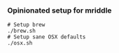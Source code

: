 ### Opinionated setup for mriddle

```
# Setup brew
./brew.sh
# Setup sane OSX defaults
./osx.sh
```
